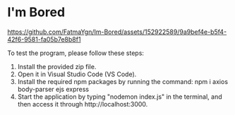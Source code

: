 # I'm Bored




https://github.com/FatmaYgn/Im-Bored/assets/152922589/9a9bef4e-b5f4-42f6-9581-fa05b7e8b8f1





To test the program, please follow these steps:
<ol>
  <li>Install the provided zip file.</li>
  <li>Open it in Visual Studio Code (VS Code).</li>
  <li>Install the required npm packages by running the command: npm i axios body-parser ejs express </li>
  <li>Start the application by typing "nodemon index.js" in the terminal, and then access it through http://localhost:3000.</li>
</ol>
